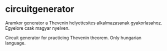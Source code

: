 # circuitgenerator

Aramkor generator a Thevenin helyettesites alkalmazasanak gyakorlasahoz.
Egyelore csak magyar nyelven.

Circuit generator for practicing Thevenin theorem.
Only hungarian language.
